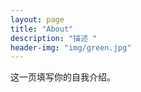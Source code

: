 ```yaml
---
layout: page
title: "About"
description: "描述 " 
header-img: "img/green.jpg"
---
```


这一页填写你的自我介绍。





